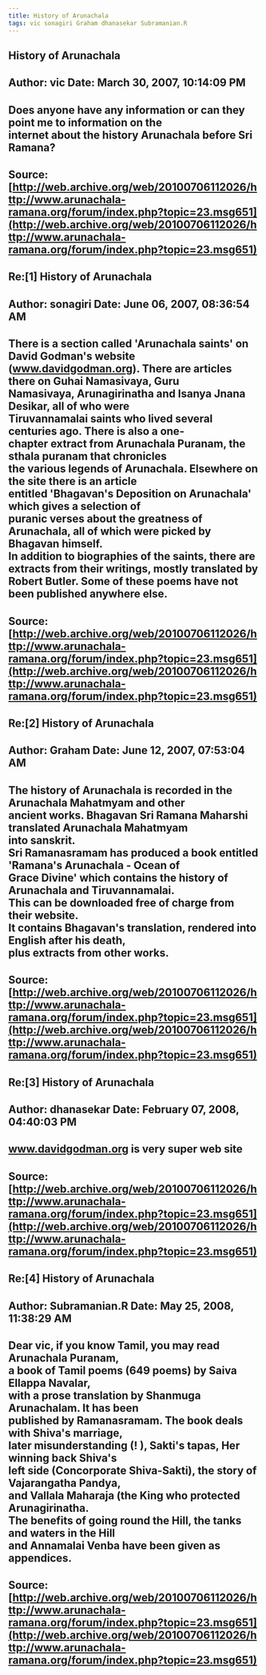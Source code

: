```yaml
--- 
title: History of Arunachala   
tags: vic sonagiri Graham dhanasekar Subramanian.R  
---  
```

## History of Arunachala  
Author: vic                 Date: March 30, 2007, 10:14:09 PM  
---  
Does anyone have any information or can they point me to information on the  
internet about the history Arunachala before Sri Ramana?
 ---  
Source:[http://web.archive.org/web/20100706112026/http://www.arunachala-ramana.org/forum/index.php?topic=23.msg651](http://web.archive.org/web/20100706112026/http://www.arunachala-ramana.org/forum/index.php?topic=23.msg651)   
---  

## Re:[1] History of Arunachala  
Author: sonagiri            Date: June 06, 2007, 08:36:54 AM  
---  
There is a section called 'Arunachala saints' on David Godman's website  
(www.davidgodman.org). There are articles there on Guhai Namasivaya, Guru  
Namasivaya, Arunagirinatha and Isanya Jnana Desikar, all of who were  
Tiruvannamalai saints who lived several centuries ago. There is also a one-  
chapter extract from Arunachala Puranam, the sthala puranam that chronicles  
the various legends of Arunachala. Elsewhere on the site there is an article  
entitled 'Bhagavan's Deposition on Arunachala' which gives a selection of  
puranic verses about the greatness of Arunachala, all of which were picked by  
Bhagavan himself.   
 In addition to biographies of the saints, there are extracts from their writings, mostly translated by Robert Butler. Some of these poems have not been published anywhere else.
 ---  
Source:[http://web.archive.org/web/20100706112026/http://www.arunachala-ramana.org/forum/index.php?topic=23.msg651](http://web.archive.org/web/20100706112026/http://www.arunachala-ramana.org/forum/index.php?topic=23.msg651)   
---  

## Re:[2] History of Arunachala  
Author: Graham              Date: June 12, 2007, 07:53:04 AM  
---  
The history of Arunachala is recorded in the Arunachala Mahatmyam and other  
ancient works. Bhagavan Sri Ramana Maharshi translated Arunachala Mahatmyam  
into sanskrit.   
Sri Ramanasramam has produced a book entitled 'Ramana's Arunachala - Ocean of  
Grace Divine' which contains the history of Arunachala and Tiruvannamalai.  
This can be downloaded free of charge from their website.   
It contains Bhagavan's translation, rendered into English after his death,  
plus extracts from other works.
 ---  
Source:[http://web.archive.org/web/20100706112026/http://www.arunachala-ramana.org/forum/index.php?topic=23.msg651](http://web.archive.org/web/20100706112026/http://www.arunachala-ramana.org/forum/index.php?topic=23.msg651)   
---  

## Re:[3] History of Arunachala  
Author: dhanasekar          Date: February 07, 2008, 04:40:03 PM  
---  
www.davidgodman.org is very super web site
 ---  
Source:[http://web.archive.org/web/20100706112026/http://www.arunachala-ramana.org/forum/index.php?topic=23.msg651](http://web.archive.org/web/20100706112026/http://www.arunachala-ramana.org/forum/index.php?topic=23.msg651)   
---  

## Re:[4] History of Arunachala  
Author: Subramanian.R       Date: May 25, 2008, 11:38:29 AM  
---  
Dear vic, if you know Tamil, you may read Arunachala Puranam,   
a book of Tamil poems (649 poems) by Saiva Ellappa Navalar,   
with a prose translation by Shanmuga Arunachalam. It has been   
published by Ramanasramam. The book deals with Shiva's marriage,   
later misunderstanding (! ), Sakti's tapas, Her winning back Shiva's   
left side (Concorporate Shiva-Sakti), the story of Vajarangatha Pandya,   
and Vallala Maharaja (the King who protected Arunagirinatha.   
The benefits of going round the Hill, the tanks and waters in the Hill   
and Annamalai Venba have been given as appendices.
 ---  
Source:[http://web.archive.org/web/20100706112026/http://www.arunachala-ramana.org/forum/index.php?topic=23.msg651](http://web.archive.org/web/20100706112026/http://www.arunachala-ramana.org/forum/index.php?topic=23.msg651)   
---  

